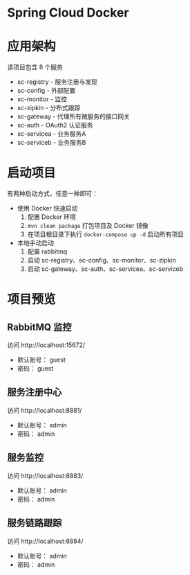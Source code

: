 # Spring Cloud Docker



# 应用架构

该项目包含 8 个服务

* sc-registry - 服务注册与发现
* sc-config - 外部配置
* sc-monitor - 监控
* sc-zipkin - 分布式跟踪
* sc-gateway - 代理所有微服务的接口网关
* sc-auth - OAuth2 认证服务
* sc-servicea - 业务服务A
* sc-serviceb - 业务服务B


# 启动项目

有两种启动方式，任意一种即可：

* 使用 Docker 快速启动
    1. 配置 Docker 环境
    2. `mvn clean package` 打包项目及 Docker 镜像
    3. 在项目根目录下执行 `docker-compose up -d` 启动所有项目
* 本地手动启动
    1. 配置 rabbitmq
    2. 启动 sc-registry、sc-config、sc-monitor、sc-zipkin
    3. 启动 sc-gateway、sc-auth、sc-servicea、sc-serviceb
    
# 项目预览

## RabbitMQ 监控

访问 http://localhost:15672/ 

* 默认账号： guest
* 密码： guest

## 服务注册中心

访问 http://localhost:8881/ 

* 默认账号： admin
* 密码： admin

## 服务监控

访问 http://localhost:8883/ 

* 默认账号： admin
* 密码： admin

## 服务链路跟踪

访问 http://localhost:8884/ 

* 默认账号： admin
* 密码： admin